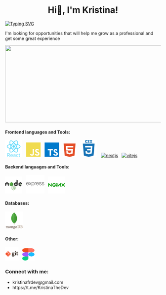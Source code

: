 <h1 align="center">Hi👋, I'm Kristina!</h1>

<p align="left"><a href="https://git.io/typing-svg"><img src="https://readme-typing-svg.demolab.com?font=Fira+Code&duration=3000&pause=0&width=465&lines=Hey+there;I'm+Kristina;Frontend+developer;Always+learning+new+things" alt="Typing SVG"/></a></p>

I'm looking for opportunities that will help me grow as a professional and get some great experience 

<div align="center">
  <img src="https://media.giphy.com/media/5WILqPq29TyIkVCSej/giphy.gif" width="550" height="250"/>
</div>

<div id="stack" align="left" markdown="1">
  
<h4  align="left">Frontend languages and Tools:</h4>
<p align="left">
<a href="https://reactjs.org/"> <img src="https://github.com/devicons/devicon/blob/master/icons/react/react-original-wordmark.svg" title="React" alt="reactnative" width="55" height="55" /></a> &nbsp;
<a href="https://developer.mozilla.org/en-US/docs/Web/JavaScript"> <img src="https://github.com/devicons/devicon/blob/master/icons/javascript/javascript-plain.svg" title="JavaScript" alt="javascript" width="48" height="48" /></a> &nbsp;
<a href="https://www.typescriptlang.org/"><img src="https://raw.githubusercontent.com/devicons/devicon/master/icons/typescript/typescript-original.svg" title="TypeScript" alt="typescript" width="48" height="48" /></a> &nbsp;
<a href="#"><img src="https://github.com/devicons/devicon/blob/master/icons/html5/html5-plain.svg" title="HTML" alt="HTML" width=45" height="45"/></a> &nbsp;
<a href="#"><img src="https://github.com/devicons/devicon/blob/master/icons/css3/css3-plain-wordmark.svg" title="CSS" alt="CSS" width="55" height="55"/></a> &nbsp;
<a href="https://nextjs.org/"> <img src="https://cdn.worldvectorlogo.com/logos/nextjs-2.svg" title="Next.js" alt="nextjs" width="60" height="60" /></a> &nbsp;
<a href="https://vitejs.dev"> <img src="https://vitejs.dev/logo.svg" title="Vite.js" alt="vitejs" width="45" height="45" /></a> &nbsp;
</p>

<h4 align="left">Backend languages and Tools:</h4>

<p align="left">
<a href="https://nodejs.org"> <img src="https://raw.githubusercontent.com/devicons/devicon/master/icons/nodejs/nodejs-original-wordmark.svg" title="Node.js" title="Node.js" alt="nodejs" width="55" height="55" /></a> &nbsp;
<a href="https://expressjs.com"> <img src="https://raw.githubusercontent.com/devicons/devicon/master/icons/express/express-original-wordmark.svg" title="Express.js" alt="express" width="60" height="60" /></a> &nbsp;
<a href="https://www.nginx.com"> <img src="https://raw.githubusercontent.com/devicons/devicon/master/icons/nginx/nginx-original.svg" title="Nginx" alt="nginx" width="55" height="55" /></a> &nbsp;
</p>

<h4  align="left">Databases:</h4>

<p align="left">
<a href="https://www.mongodb.com/"> <img src="https://raw.githubusercontent.com/devicons/devicon/master/icons/mongodb/mongodb-original-wordmark.svg" title="Mongodb" alt="mongodb" width="58" height="58" /></a> &nbsp;
</p>

<h4  align="left">Other:</h4>
<p align="left">
<a href="#"> <img src="https://github.com/devicons/devicon/blob/master/icons/git/git-original-wordmark.svg" title="GIT" alt="git" width="43" height="43" /></a> &nbsp;
<a href="#"> <img src="https://github.com/MalakhN/MalakhN/blob/main/Figma-Icon.svg" title="Figma" alt="git" width="40" height="40" /></a> &nbsp;
</p>


<h3  align="left">Connect with me:</h3>
<ul>
  <li>kristinafrdev@gmail.com</li>
  <li>https://t.me/KristinaTheDev</li>
</ul>






<!--
**kristinamagichub/kristinamagichub** is a ✨ _special_ ✨ repository because its `README.md` (this file) appears on your GitHub profile.

Here are some ideas to get you started:

### Hi there 👋

<h3 align="center">Frontend developer </h3>

- 👋 Hi, I’m 
- 👀 I’m interested in ...

- 💞️ I’m looking to collaborate on ...

- 🔭 I’m currently working on ...
- 🌱 I’m currently learning ...
- 👯 I’m looking to collaborate on ...
- 🤔 I’m looking for help with ...
- 💬 Ask me about ...
- 📫 How to reach me: ...
- 😄 Pronouns: ...
- ⚡ Fun fact: ...

-->
